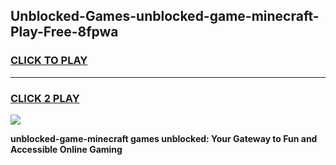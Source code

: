 
## Unblocked-Games-unblocked-game-minecraft-Play-Free-8fpwa
<h3>
<a href="https://premium76.site?title=unblocked-game-minecraft&ref=20M">CLICK TO PLAY</a></h3>
<hr>

<h3>
<a href="https://premium76.site?title=unblocked-game-minecraft&ref=20M">CLICK 2 PLAY</a>
  
</h3>

<a href="https://premium76.site?title=unblocked-game-minecraft&ref=19M"><img src="https://clearcache.store/games.png"></a>


**unblocked-game-minecraft games unblocked: Your Gateway to Fun and Accessible Online Gaming**

